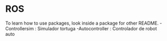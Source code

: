 # ROS
To learn how to use packages, look inside a package for other README.
-Controllersim : Simulador tortuga
-Autocontroller : Controlador de robot auto
